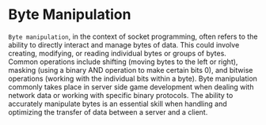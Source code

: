 # Byte Manipulation

`Byte manipulation`, in the context of socket programming, often refers to the ability to directly interact and manage bytes of data. This could involve creating, modifying, or reading individual bytes or groups of bytes. Common operations include shifting (moving bytes to the left or right), masking (using a binary AND operation to make certain bits 0), and bitwise operations (working with the individual bits within a byte). Byte manipulation commonly takes place in server side game development when dealing with network data or working with specific binary protocols. The ability to accurately manipulate bytes is an essential skill when handling and optimizing the transfer of data between a server and a client.